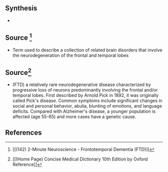 ## Synthesis
- 
## Source [^1]
- Term used to describe a collection of related brain disorders that involve the neurodegeneration of the frontal and temporal lobes
## Source[^2]
- (FTD) a relatively rare neurodegenerative disease characterized by progressive loss of neurons predominantly involving the frontal and/or temporal lobes. First described by Arnold Pick in 1892, it was originally called Pick's disease. Common symptoms include significant changes in social and personal behavior, abulia, blunting of emotions, and language deficits. Compared with Alzheimer's disease, a younger population is affected (age 55-65) and more cases have a genetic cause.
## References

[^1]: [[(142) 2-Minute Neuroscience - Frontotemporal Dementia (FTD)]]
[^2]: [[(Home Page) Concise Medical Dictionary 10th Edition by Oxford Reference]]